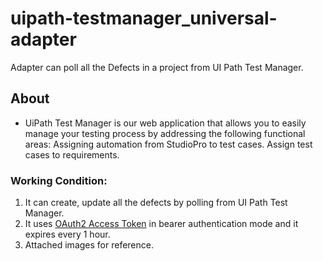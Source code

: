# uipath-testmanager_universal-adapter
 Adapter can poll all the Defects in a project from UI Path Test Manager.

## About
- UiPath Test Manager is our web application that allows you to easily manage your testing process by addressing the following functional areas: Assigning automation from StudioPro to test cases. Assign test cases to requirements.

### Working Condition:
1. It can create, update all the defects by polling from UI Path Test Manager.
2. It uses [OAuth2 Access Token](https://wiki.connectall.io/x/coqtAw "Documentation on how to configure access-token from UI Path") in bearer authentication mode and it expires every 1 hour.
3. Attached images for reference.

